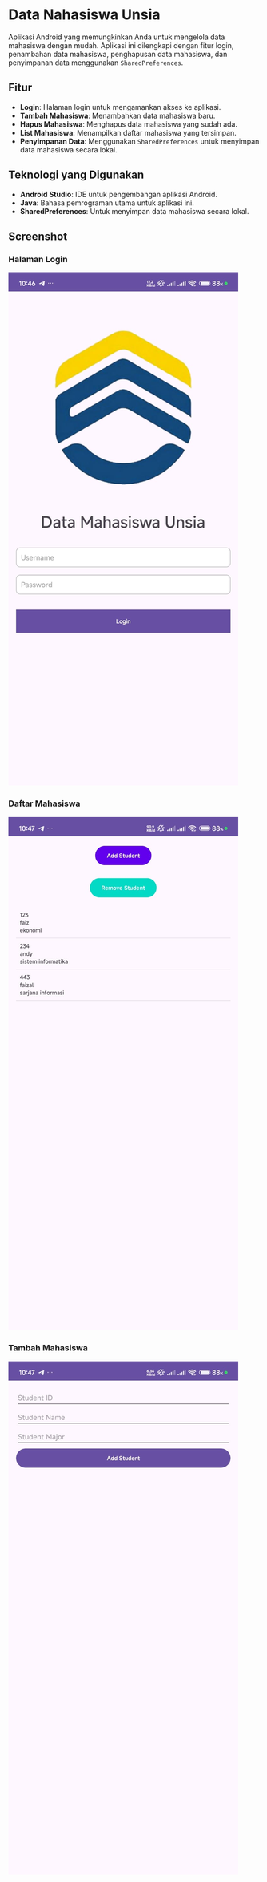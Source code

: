 # Data Nahasiswa Unsia

Aplikasi Android yang memungkinkan Anda untuk mengelola data mahasiswa dengan mudah. Aplikasi ini dilengkapi dengan fitur login, penambahan data mahasiswa, penghapusan data mahasiswa, dan penyimpanan data menggunakan `SharedPreferences`.

## Fitur

- **Login**: Halaman login untuk mengamankan akses ke aplikasi.
- **Tambah Mahasiswa**: Menambahkan data mahasiswa baru.
- **Hapus Mahasiswa**: Menghapus data mahasiswa yang sudah ada.
- **List Mahasiswa**: Menampilkan daftar mahasiswa yang tersimpan.
- **Penyimpanan Data**: Menggunakan `SharedPreferences` untuk menyimpan data mahasiswa secara lokal.

## Teknologi yang Digunakan

- **Android Studio**: IDE untuk pengembangan aplikasi Android.
- **Java**: Bahasa pemrograman utama untuk aplikasi ini.
- **SharedPreferences**: Untuk menyimpan data mahasiswa secara lokal.

## Screenshot

### Halaman Login
![Login Page](screenshots/login.jpg)

### Daftar Mahasiswa
![Student List](screenshots/student.jpg)

### Tambah Mahasiswa
![Add Student](screenshots/add_student.jpg)
